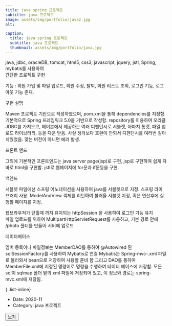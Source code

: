 ```yaml
---
title: java spring 프로젝트
subtitle: java 프로젝트
image: assets/img/portfolio/java2.jpg
alt: 

caption:
  title: java spring 프로젝트
  subtitle: java 프로젝트
  thumbnail: assets/img/portfolio/java.jpg
---
```


java, jdbc, oracleDB, tomcat, html5, css3, javascript, jquery, jstl, Spring, mybatis를 사용하여<br>
간단한 프로젝트 구현<br>

기능 : 회원 가입 및 파일 업로드, 회원 수정, 탈퇴, 회원 리스트 조회, 로그인 기능, 로그아웃 기능 존재. 


구현 설명 

Maven 프로젝트 기반으로 작성하였으며, pom.xml을 통해 dependencies를 지정함. 기본적으로 Spring 프레임워크 5.0을 기반으로 작성함.
repository를 이용하여 오라클 JDBC를 가져오고, 메이븐에서 제공하는 여러 디펜던시로 서블렛, 아파치 톰캣, 파일 업로드 라이브러리, 등을 다운 받음.
사실 생각보다 호환이 안되서 디펜던시를 여러번 갈아치웠었음. 맞는 버전이 아니면 에러 발생.   

프론트 엔드

그외에 기본적인 프론트엔드는 java server page(jsp)로 구현, jsp로 구현하여 쉽게 자바로 html을 구현함. jstl로 웹페이지에 for문과 if문등을 구현.

백엔드 

서블렛 파일에선 스프링 어노테이션을 사용하여 java를 서블렛으로 지정. 스프링 라이브러리 사용. 
ModelAndView 객체를 리턴하여 불러올 서블렛 지정, 혹은 연산후에 실행할 페이지를 지정. 

웹브라우저가 닫힐때 까지 유지되는 httpSession 을 사용하여 로그인 기능 유지  
파일 업로드를 위하여 MultipartHttpServletRequest를 사용하고,  기본 경로 안에 /photo 폴더를 만들어 서버에 업로드 

데이터베이스

멤버 등록이나 파일정보는 MemberDAO를 통하여 @Autowired 된 sqlSessionFactory를 사용하여 Mybatis로 연결 
Mybatis는 Spring-mvc-.xml 파일로 불러와서 bean으로 저장하여 사용할 준비 함
그리고 DAO를 통하여 MemberFile.xml에 지정된 명령어로 명령을 수행하여 데이터 베이스에 저장함.
모든 sql이 sqlmap 폴더 밑의 xml 파일에 저장되어 있고, 이 정보와 경로는 spring-mvc.xml에 저장됨. 


{:.list-inline}

- Date: 2020-11 
- Category: java 프로젝트

<button class="btn btn-primary" type="button" onclick="window.open('https://github.com/GeunWoo-Lee/Spring_miniproject.git')">보기</button>

